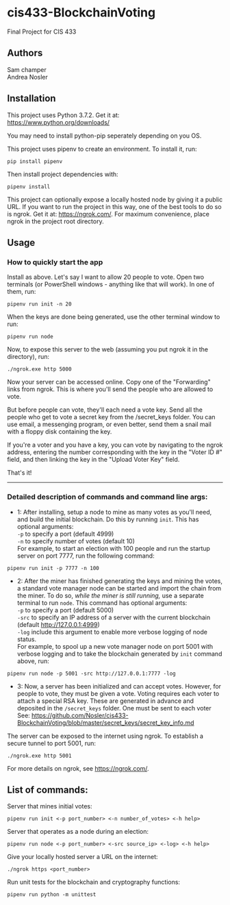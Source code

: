 # cis433-BlockchainVoting
Final Project for CIS 433


## Authors

Sam champer <br/> Andrea Nosler

## Installation

This project uses Python 3.7.2.
Get it at: https://www.python.org/downloads/

You may need to install python-pip seperately depending on you OS.

This project uses pipenv to create an environment. To install it, run:
```
pip install pipenv
```
Then install project dependencies with:
```
pipenv install
```
This project can optionally expose a locally hosted node by giving it a public URL.
If you want to run the project in this way,
one of the best tools to do so is ngrok.
Get it at: https://ngrok.com/. For maximum convenience, place ngrok in
the project root directory.

## Usage

### How to quickly start the app 
Install as above. Let's say I want to allow 20 people to vote.
Open two terminals (or PowerShell windows - anything like that will work). 
In one of them, run:
```
pipenv run init -n 20
```
When the keys are done being generated, use the other terminal window to run:
```
pipenv run node
```
Now, to expose this server to the web
(assuming you put ngrok it in the directory), run:
```
./ngrok.exe http 5000
```
Now your server can be accessed online. Copy one of the "Forwarding" links from ngrok.
This is where you'll send the people who are allowed to vote.

But before people can vote, they'll each need a vote key. Send all the people who get
to vote a secret key from the /secret_keys folder. You can use email, a messenging program,
or even better, send them a snail mail with a floppy disk containing the key.

If you're a voter and you have a key, you can vote by navigating to the ngrok address,
entering the number corresponding with the key in the "Voter ID #" field, and then linking
the key in the "Upload Voter Key" field.

That's it!

----------------------

### Detailed description of commands and command line args:

* 1: After installing, setup a node to mine as many votes as you'll need,
and build the initial blockchain. Do this by running ``init``.
This has optional arguments:<br>
``-p`` to specify a port (default 4999) <br>
``-n`` to specify number of votes (default 10)<br>
For example, to start an election with 100 people and run the startup server
on port 7777, run the following command:
```
pipenv run init -p 7777 -n 100
```
* 2: After the miner has finished generating the keys and mining the votes,
a standard vote manager node can be started and import the chain from the miner.
To do so, *while the miner is still running,* use a separate terminal
to run ``node``. This command has optional arguments: <br>
``-p`` to specify a port (default 5000) <br>
``-src`` to specify an IP address of a server with the current
        blockchain (default http://127.0.0.1:4999) <br>
``-log`` include this argument to enable more verbose logging of node status. <br>
For example, to spool up a new vote manager node on port 5001 with verbose
logging and to take the blockchain generated by ``init`` command above, run:
```
pipenv run node -p 5001 -src http://127.0.0.1:7777 -log
```
* 3: Now, a server has been initialized and can accept votes.
However, for people to vote, they must be given a vote.
Voting requires each voter to attach a special RSA key.
These are generated in advance and deposited in the
``/secret_keys`` folder. One must be sent to each voter See:
https://github.com/Nosler/cis433-BlockchainVoting/blob/master/secret_keys/secret_key_info.md

The server can be exposed to the internet using ngrok.
To establish a secure tunnel to port 5001, run:
```
./ngrok.exe http 5001
```
For more details on ngrok, see https://ngrok.com/.

## List of commands:

Server that mines initial votes:
```
pipenv run init <-p port_number> <-n number_of_votes> <-h help>
```
Server that operates as a node during an election:
```
pipenv run node <-p port_number> <-src source_ip> <-log> <-h help>
```
Give your locally hosted server a URL on the internet:
```
./ngrok https <port_number>
```
Run unit tests for the blockchain and cryptography functions:
```
pipenv run python -m unittest
```
<br>

